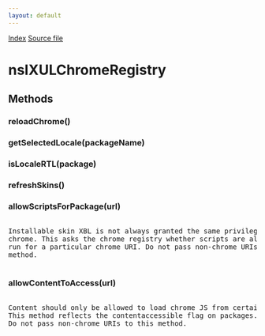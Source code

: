 ```yaml
---
layout: default
---
```

<div id='links'><a href="../index.html">Index</a>
<a href="http://dxr.mozilla.org/mozilla-central/source/chrome/nsIChromeRegistry.idl">Source file</a>
</div>

# nsIXULChromeRegistry #

## Methods ##

### reloadChrome() ###

### getSelectedLocale(packageName) ###

### isLocaleRTL(package) ###

### refreshSkins() ###

### allowScriptsForPackage(url) ###
<pre>  
Installable skin XBL is not always granted the same privileges as other  
chrome. This asks the chrome registry whether scripts are allowed to be  
run for a particular chrome URI. Do not pass non-chrome URIs to this  
method.  
  
</pre>
### allowContentToAccess(url) ###
<pre>  
Content should only be allowed to load chrome JS from certain packages.  
This method reflects the contentaccessible flag on packages.  
Do not pass non-chrome URIs to this method.  
  
</pre>